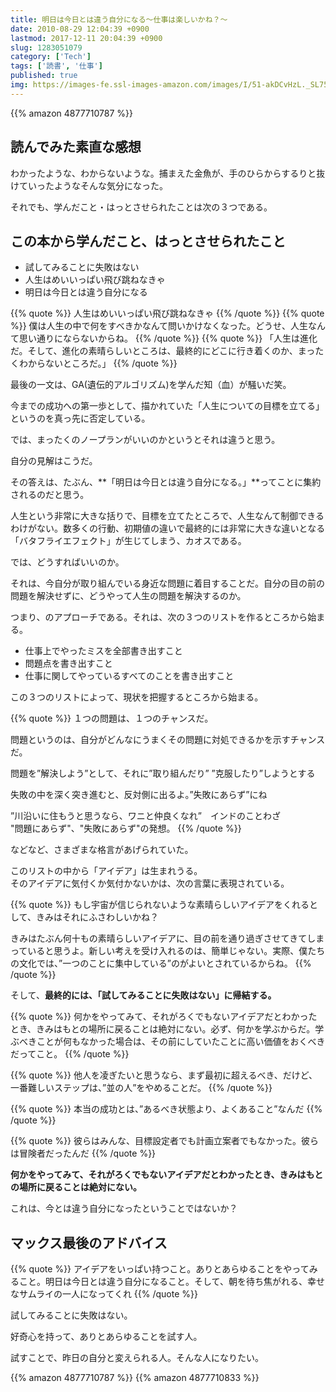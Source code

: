 ```yaml
---
title: 明日は今日とは違う自分になる〜仕事は楽しいかね？〜
date: 2010-08-29 12:04:39 +0900
lastmod: 2017-12-11 20:04:39 +0900
slug: 1283051079
category: ['Tech']
tags: ['読書', '仕事']
published: true
img: https://images-fe.ssl-images-amazon.com/images/I/51-akDCvHzL._SL75_.jpg
---
```


{{% amazon 4877710787 %}}


## 読んでみた素直な感想
わかったような、わからないような。捕まえた金魚が、手のひらからするりと抜けていったようなそんな気分になった。

それでも、学んだこと・はっとさせられたことは次の３つである。


## この本から学んだこと、はっとさせられたこと
- 試してみることに失敗はない
- 人生はめいいっぱい飛び跳ねなきゃ
- 明日は今日とは違う自分になる

{{% quote %}}
人生はめいいっぱい飛び跳ねなきゃ
{{% /quote %}}
{{% quote %}}
僕は人生の中で何をすべきかなんて問いかけなくなった。どうせ、人生なんて思い通りにならないからね。
{{% /quote %}}
{{% quote %}}
「人生は進化だ。そして、進化の素晴らしいところは、最終的にどこに行き着くのか、まったくわからないところだ。」
{{% /quote %}}


最後の一文は、GA(遺伝的アルゴリズム)を学んだ知（血）が騒いだ笑。

今までの成功への第一歩として、描かれていた「人生についての目標を立てる」というのを真っ先に否定している。

では、まったくのノープランがいいのかというとそれは違うと思う。


自分の見解はこうだ。


その答えは、たぶん、**「明日は今日とは違う自分になる。」**ってことに集約されるのだと思う。

人生という非常に大きな括りで、目標を立てたところで、人生なんて制御できるわけがない。数多くの行動、初期値の違いで最終的には非常に大きな違いとなる「バタフライエフェクト」が生じてしまう、カオスである。

では、どうすればいいのか。

それは、今自分が取り組んでいる身近な問題に着目することだ。自分の目の前の問題を解決せずに、どうやって人生の問題を解決するのか。

つまり、のアプローチである。それは、次の３つのリストを作るところから始まる。


- 仕事上でやったミスを全部書き出すこと
- 問題点を書き出すこと
- 仕事に関してやっているすべてのことを書き出すこと


この３つのリストによって、現状を把握するところから始まる。

{{% quote %}}
１つの問題は、１つのチャンスだ。

問題というのは、自分がどんなにうまくその問題に対処できるかを示すチャンスだ。

問題を”解決しよう”として、それに”取り組んだり” ”克服したり”しようとする

失敗の中を深く突き進むと、反対側に出るよ。”失敗にあらず”にね

”川沿いに住もうと思うなら、ワニと仲良くなれ”　インドのことわざ  
"問題にあらず"、"失敗にあらず"の発想。
{{% /quote %}}

などなど、さまざまな格言があげられていた。


このリストの中から「アイデア」は生まれうる。  
そのアイデアに気付くか気付かないかは、次の言葉に表現されている。

{{% quote %}}
もし宇宙が信じられないような素晴らしいアイデアをくれるとして、きみはそれにふさわしいかね？

きみはたぶん何十もの素晴らしいアイデアに、目の前を通り過ぎさせてきてしまっていると思うよ。新しい考えを受け入れるのは、簡単じゃない。実際、僕たちの文化では、”一つのことに集中している”のがよいとされているからね。
{{% /quote %}}


そして、**最終的には、「試してみることに失敗はない」に帰結する。**

{{% quote %}}
何かをやってみて、それがろくでもないアイデアだとわかったとき、きみはもとの場所に戻ることは絶対にない。必ず、何かを学ぶからだ。学ぶべきことが何もなかった場合は、その前にしていたことに高い価値をおくべきだってこと。
{{% /quote %}}

{{% quote %}}
他人を凌ぎたいと思うなら、まず最初に超えるべき、だけど、一番難しいステップは、”並の人”をやめることだ。
{{% /quote %}}

{{% quote %}}
本当の成功とは、”あるべき状態より、よくあること”なんだ
{{% /quote %}}

{{% quote %}}
彼らはみんな、目標設定者でも計画立案者でもなかった。彼らは冒険者だったんだ
{{% /quote %}}

**何かをやってみて、それがろくでもないアイデアだとわかったとき、きみはもとの場所に戻ることは絶対にない。**

これは、今とは違う自分になったということではないか？



## マックス最後のアドバイス
    
{{% quote %}}
アイデアをいっぱい持つこと。ありとあらゆることをやってみること。明日は今日とは違う自分になること。そして、朝を待ち焦がれる、幸せなサムライの一人になってくれ
{{% /quote %}}

試してみることに失敗はない。

好奇心を持って、ありとあらゆることを試す人。

試すことで、昨日の自分と変えられる人。そんな人になりたい。


{{% amazon 4877710787 %}}
{{% amazon 4877710833 %}}